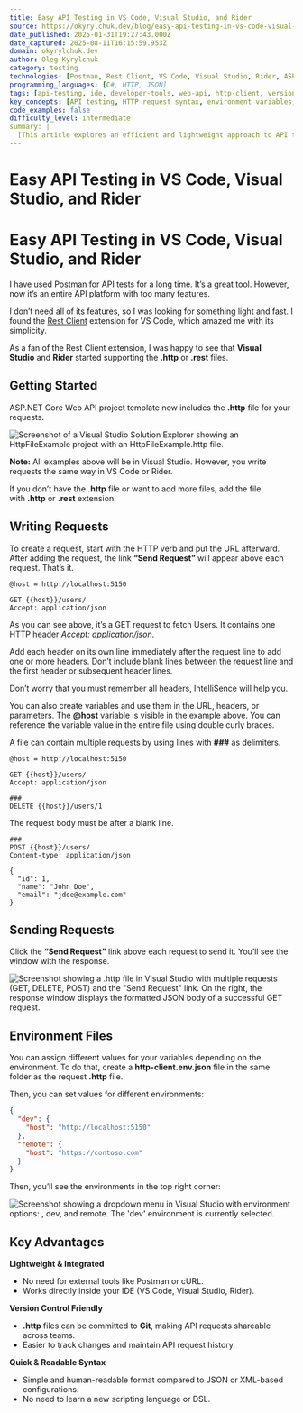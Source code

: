 ```yaml
---
title: Easy API Testing in VS Code, Visual Studio, and Rider
source: https://okyrylchuk.dev/blog/easy-api-testing-in-vs-code-visual-studio-and-rider/
date_published: 2025-01-31T19:27:43.000Z
date_captured: 2025-08-11T16:15:59.953Z
domain: okyrylchuk.dev
author: Oleg Kyrylchuk
category: testing
technologies: [Postman, Rest Client, VS Code, Visual Studio, Rider, ASP.NET Core Web API, Git, .NET]
programming_languages: [C#, HTTP, JSON]
tags: [api-testing, ide, developer-tools, web-api, http-client, version-control, dotnet, productivity, rest]
key_concepts: [API testing, HTTP request syntax, environment variables, IDE integration, version control for API requests, developer productivity]
code_examples: false
difficulty_level: intermediate
summary: |
  [This article explores an efficient and lightweight approach to API testing directly within popular IDEs such as VS Code, Visual Studio, and Rider. It introduces the use of `.http` or `.rest` files as a simpler alternative to comprehensive tools like Postman. The guide demonstrates how to construct various HTTP requests (GET, DELETE, POST), include headers, and manage environment-specific variables. The author emphasizes the benefits of this integrated method, highlighting its lightweight nature, ease of version control, and human-readable syntax for streamlined API development workflows.]
---
```

# Easy API Testing in VS Code, Visual Studio, and Rider

# Easy API Testing in VS Code, Visual Studio, and Rider

I have used Postman for API tests for a long time. It’s a great tool. However, now it’s an entire API platform with too many features. 

I don’t need all of its features, so I was looking for something light and fast. I found the [Rest Client](https://marketplace.visualstudio.com/items?itemName=humao.rest-client#overview) extension for VS Code, which amazed me with its simplicity.

As a fan of the Rest Client extension, I was happy to see that **Visual Studio** and **Rider** started supporting the **.http** or **.rest** files. 

## **Getting Started**

ASP.NET Core Web API project template now includes the **.http** file for your requests. 

![Screenshot of a Visual Studio Solution Explorer showing an HttpFileExample project with an HttpFileExample.http file.](https://okyrylchuk.dev/wp-content/uploads/2025/01/solution-png.avif "solution")

**Note:** All examples above will be in Visual Studio. However, you write requests the same way in VS Code or Rider.

If you don’t have the **.http** file or want to add more files, add the file with **.http** or **.rest** extension. 

## **Writing Requests**

To create a request, start with the HTTP verb and put the URL afterward.  After adding the request, the link **“Send Request”** will appear above each request. That’s it.

```
@host = http://localhost:5150

GET {{host}}/users/
Accept: application/json
```

As you can see above, it’s a GET request to fetch Users. It contains one HTTP header _Accept: application/json_.

Add each header on its own line immediately after the request line to add one or more headers. Don’t include blank lines between the request line and the first header or subsequent header lines.

Don’t worry that you must remember all headers, IntelliSence will help you.

You can also create variables and use them in the URL, headers, or parameters. The **@host** variable is visible in the example above. You can reference the variable value in the entire file using double curly braces.

A file can contain multiple requests by using lines with **###** as delimiters. 

```
@host = http://localhost:5150

GET {{host}}/users/
Accept: application/json

###
DELETE {{host}}/users/1
```

The request body must be after a blank line.

```
###
POST {{host}}/users/
Content-type: application/json

{
  "id": 1,
  "name": "John Doe",
  "email": "jdoe@example.com"
}
```

## Sending Requests

Click the **“Send Request”** link above each request to send it. You’ll see the window with the response. 

![Screenshot showing a .http file in Visual Studio with multiple requests (GET, DELETE, POST) and the "Send Request" link. On the right, the response window displays the formatted JSON body of a successful GET request.](https://okyrylchuk.dev/wp-content/uploads/2025/01/send-request-1024x444.avif "send request")

## **Environment Files**

You can assign different values for your variables depending on the environment. To do that, create a **http-client.env.json** file in the same folder as the request **.http** file. 

Then, you can set values for different environments: 

```json
{
  "dev": {
    "host": "http://localhost:5150"
  },
  "remote": {
    "host": "https://contoso.com"
  }
}
```

Then, you’ll see the environments in the top right corner:

![Screenshot showing a dropdown menu in Visual Studio with environment options: <none>, dev, and remote. The 'dev' environment is currently selected.](https://okyrylchuk.dev/wp-content/uploads/2025/01/evns-png.avif "evns")

## **Key Advantages**

**Lightweight & Integrated**

*   No need for external tools like Postman or cURL.
*   Works directly inside your IDE (VS Code, Visual Studio, Rider).

**Version Control Friendly**

*   **.http** files can be committed to **Git**, making API requests shareable across teams.
*   Easier to track changes and maintain API request history.

**Quick & Readable Syntax**

*   Simple and human-readable format compared to JSON or XML-based configurations.
*   No need to learn a new scripting language or DSL.
